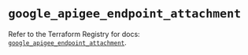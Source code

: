 # `google_apigee_endpoint_attachment`

Refer to the Terraform Registry for docs: [`google_apigee_endpoint_attachment`](https://registry.terraform.io/providers/hashicorp/google-beta/5.12.0/docs/resources/google_apigee_endpoint_attachment).
